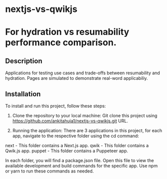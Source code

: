 # nextjs-vs-qwikjs
# For hydration vs resumability performance comparison.

## Description
Applications for testing use cases and trade-offs between resumability and hydration. Pages are simulated to demonstrate real-word applicabiliy. 

## Installation

To install and run this project, follow these steps:

1. Clone the repository to your local machine:
Git clone this project using https://github.com/ankitahuja1/nextjs-vs-qwikjs.git URL.

2. Running the application:
There are 3 applications in this project, for each app, navigate to the respective folder using the cd command:

next - This folder contains a Next.js app.
qwik - This folder contains a Qwik.js app.
puppet - This folder contains a Puppeteer app.

In each folder, you will find a package.json file. Open this file to view the available development and build commands for the specific app. Use npm or yarn to run these commands as needed.
